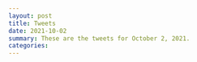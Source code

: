 ```yaml
---
layout: post
title: Tweets
date: 2021-10-02
summary: These are the tweets for October 2, 2021.
categories:
---
```


